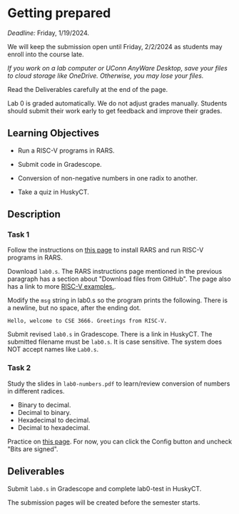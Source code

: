 # Getting prepared

*Deadline:* Friday, 1/19/2024.

We will keep the submission open until Friday, 2/2/2024 as students may enroll
into the course late. 

*If you work on a lab computer or UConn AnyWare Desktop, save your files to
cloud storage like OneDrive. Otherwise, you may lose your files.*

Read the Deliverables carefully at the end of the page.

Lab 0 is graded automatically. We do not adjust grades manually. Students
should submit their work early to get feedback and improve their grades.

## Learning Objectives

*   Run a RISC-V programs in RARS. 

*   Submit code in Gradescope.

*   Conversion of non-negative numbers in one radix to another.

*   Take a quiz in HuskyCT.

## Description

### Task 1

Follow the instructions on [this
page](https://github.com/zhijieshi/cse3666/blob/master/misc/rars.md) to install
RARS and run RISC-V programs in RARS. 

Download `lab0.s`. The RARS instructions page mentioned in the previous
paragraph has a section about "Download files from GitHub". The page also has a
link to more [RISC-V
examples.](https://github.com/zhijieshi/cse3666/tree/master/rv-examples).

Modify the `msg` string in lab0.s so the program prints the following. There is
a newline, but no space, after the ending dot.

    Hello, welcome to CSE 3666. Greetings from RISC-V. 

Submit revised `lab0.s` in Gradescope. There is a link in HuskyCT. The
submitted filename must be `lab0.s`. It is case sensitive. The system does NOT
accept names like `Lab0.s`.

### Task 2

Study the slides in `lab0-numbers.pdf` to learn/review conversion of numbers in
different radices. 

*   Binary to decimal.
*   Decimal to binary.
*   Hexadecimal to decimal.
*   Decimal to hexadecimal.

Practice on [this page](https://zhijieshi.github.io/cse3666/binarynumbers/).
For now, you can click the Config button and uncheck "Bits are signed".

## Deliverables

Submit `lab0.s` in Gradescope and complete lab0-test in HuskyCT. 

The submission pages will be created before the semester starts.

